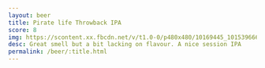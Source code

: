 ```yaml
---
layout: beer
title: Pirate life Throwback IPA
score: 8
img: https://scontent.xx.fbcdn.net/v/t1.0-0/p480x480/10169445_10153966651248745_4831098313362630542_n.jpg?oh=0007fe47eec943d5cb972476c1a1a47b&oe=58871A11
desc: Great smell but a bit lacking on flavour. A nice session IPA
permalink: /beer/:title.html
---
```

